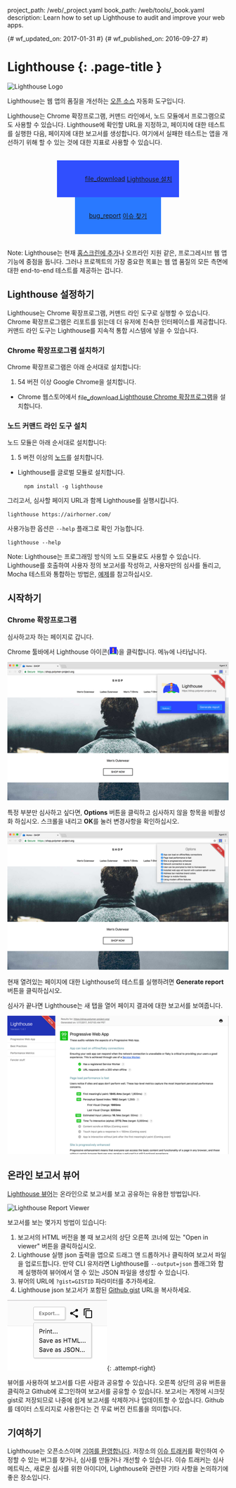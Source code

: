 project_path: /web/_project.yaml
book_path: /web/tools/_book.yaml
description: Learn how to set up Lighthouse to audit and improve your web apps.

{# wf_updated_on: 2017-01-31 #}
{# wf_published_on: 2016-09-27 #}

# Lighthouse {: .page-title }

<img src="/web/progressive-web-apps/images/pwa-lighthouse.png"
      class="lighthouse-logo attempt-right" alt="Lighthouse Logo">

<style>
figure {
  text-align: center;
}
.lighthouse-logo {
  height: 150px;
  width: auto;
}
.lighthouse-install-container .button-primary {
  display: inline-flex;
  justify-content: center;
  align-items: center;
  padding: 32px;
  background-color: #2979ff;
}
.button-primary.lighthouse-install {
  background: url('images/lighthouse-icon-128.png') no-repeat 0 50%;
  background-size: 63px;
  background-color: #304ffe;
  padding: 32px 16px 32px 64px;
}
.lighthouse-install-container .material-icons {
  margin-right: 4px;
  vertical-align: middle;
}
.lighthouse-install-container {
  text-align: center;
  margin: 32px;
}
</style>

Lighthouse는 웹 앱의 품질을 개선하는
[오픈 소스](https://github.com/GoogleChrome/lighthouse) 자동화 도구입니다.

Lighthouse는 Chrome 확장프로그램, 커맨드 라인에서, 노드 모듈에서 프로그램으로도 사용할 수 있습니다.
Lighthouse에 확인할 URL을 지정하고, 페이지에 대한 테스트를 실행한 다음, 페이지에 대한 보고서를 생성합니다.
여기에서 실패한 테스트는 앱을 개선하기 위해 할 수 있는 것에 대한 지표로 사용할 수 있습니다.

<p class="lighthouse-install-container">
  <a class="button button-primary lighthouse-install gc-analytics-event"
     data-category="lighthouse" data-action="install" data-label="blipmdconlkpinefehnmjammfjpmpbjk"
     href="https://chrome.google.com/webstore/detail/lighthouse/blipmdconlkpinefehnmjammfjpmpbjk"
     title="Install Lighthouse Chrome Extension" target="_blank">
    <span class="material-icons">file_download</span>
    Lighthouse 설치
  </a>
  <a class="button button-primary gc-analytics-event"
     data-category="ligthhouse" data-action="bug"
     href="https://github.com/GoogleChrome/lighthouse/issues/new"
     title="File an issue or feature request" target="_blank">
    <span class="material-icons">bug_report</span>
    이슈 찾기
  </a>
</p>

Note: Lighthouse는 현재 [홈스크린에 추가](/web/fundamentals/engage-and-retain/app-install-banners/)나 오프라인 지원 같은,
프로그레시브 웹 앱 기능에 중점을 둡니다. 그러나 프로젝트의 가장 중요한 목표는 웹 앱 품질의 모든 측면에 대한 end-to-end 테스트를 제공하는 겁니다.

## Lighthouse 설정하기

Lighthouse는 Chrome 확장프로그램, 커맨드 라인 도구로 실행할 수 있습니다.
Chrome 확장프로그램은 리포트를 읽는데 더 유저에 친숙한 인터페이스를 제공합니다.
커맨드 라인 도구는 Lighthouse를 지속적 통합 시스템에 넣을 수 있습니다.

### Chrome 확장프로그램 설치하기

Chrome 확장프로그램은 아래 순서대로 설치합니다:

1. 54 버전 이상 Google Chrome을 설치합니다.
- Chrome 웹스토어에서 <a class="gc-analytics-event"
     data-category="crx-install" data-label="lighthouse-install-button"
     href="https://chrome.google.com/webstore/detail/lighthouse/blipmdconlkpinefehnmjammfjpmpbjk"
     title="Install Lighthouse Chrome Extension" target="_blank">
    <span class="material-icons" style="vertical-align:middle">file_download</span>
    Lighthouse Chrome 확장프로그램</a>을 설치합니다.

### 노드 커맨드 라인 도구 설치

노드 모듈은 아래 순서대로 설치합니다:

1. 5 버전 이상의 [노드](https://nodejs.org)를 설치합니다.
- Lighthouse를 글로벌 모듈로 설치합니다.

        npm install -g lighthouse

그리고서, 심사할 페이지 URL과 함께 Lighthouse를 실행시킵니다.

    lighthouse https://airhorner.com/

사용가능한 옵션은 `--help` 플래그로 확인 가능합니다.

    lighthouse --help

Note: Lighthouse는 프로그래밍 방식의 노드 모듈로도 사용할 수 있습니다. Lighthouse를 호출하여 사용자 정의 보고서를 작성하고, 
사용자만의 심사를 돌리고, Mocha 테스트와 통합하는 방법은, [예제][example]를 참고하십시오.

## 시작하기

### Chrome 확장프로그램

심사하고자 하는 페이지로 갑니다.

Chrome 툴바에서 Lighthouse 아이콘(![Lighthouse icon](images/lighthouse-icon-16.png))을 클릭합니다. 메뉴에 나타납니다.

![Lighthouse icon on Chrome Toolbar](images/icon-on-toolbar.jpg)

특정 부분만 심사하고 싶다면, **Options** 버튼을 클릭하고 심사하지 않을 항목을 비활성화 하십시오.
스크롤을 내리고 **OK**를 눌러 변경사항을 확인하십시오.

![Lighthouse options menu](images/options.jpg)

현재 열려있는 페이지에 대한 Lighthouse의 테스트를 실행하려면 **Generate report** 버튼을 클릭하십시오.

심사가 끝나면 Lighthouse는 새 탭을 열어 페이지 결과에 대한 보고서를 보여줍니다.

![Lighthouse report](images/report.jpg)

## 온라인 보고서 뷰어

[Lighthouse 뷰어](https://googlechrome.github.io/lighthouse/viewer/)는 온라인으로 보고서를 보고 공유하는 유용한 방법입니다.

![Lighthouse Report Viewer](/web/updates/images/2016/12/lighthouse-dbw/viewer.png)

보고서를 보는 몇가지 방법이 있습니다:

1. 보고서의 HTML 버전을 볼 때 보고서의 상단 오른쪽 코너에 있는 "Open in viewer" 버튼을 클릭하십시오.
2. Lighthouse 실행 json 출력을 앱으로 드래그 앤 드롭하거나 클릭하여 보고서 파일을 업로드합니다. 
만약 CLI 유저라면 Lighthouse를 `--output=json` 플래그와 함께 실행하여 뷰어에서 열 수 있는 JSON 파일을 생성할 수 있습니다.
3. 뷰어의 URL에 `?gist=GISTID` 파라미터를 추가하세요.
4. Lighthouse json 보고서가 포함된 [Github gist](https://gist.github.com/) URL을 복사하세요.

![Export or share options](images/viewer_icons.png){: .attempt-right}

뷰어를 사용하여 보고서를 다른 사람과 공유할 수 있습니다.
오른쪽 상단의 공유 버튼을 클릭하고 Github에 로그인하여 보고서를 공유할 수 있습니다.
보고서는 계정에 시크릿 gist로 저장되므로 나중에 쉽게 보고서를 삭제하거나 업데이트할 수 있습니다.
Github를 데이터 스토리지로 사용한다는 건 무료 버전 컨트롤을 의미합니다.

## 기여하기

Lighthouse는 오픈소스이며 [기여를 환영합니다](https://github.com/GoogleChrome/lighthouse/blob/master/CONTRIBUTING.md).
저장소의 [이슈 트래커](https://github.com/GoogleChrome/lighthouse/issues)를 확인하여 수정할 수 있는 버그를 찾거나, 심사를 만들거나 개선할 수 있습니다.
이슈 트래커는 심사 메트릭스, 새로운 심사를 위한 아이디어, Lighthouse와 관련한 기타 사항을 논의하기에 좋은 장소입니다.

[example]: https://github.com/justinribeiro/lighthouse-mocha-example/blob/master/test/lighthouse-tests.js
